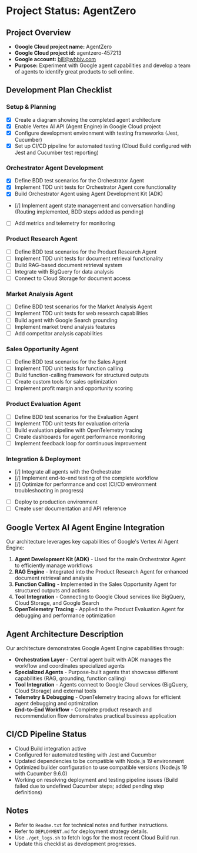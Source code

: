 # Project Status: AgentZero

## Project Overview
- **Google Cloud project name:** AgentZero
- **Google Cloud project id:** agentzero-457213
- **Google account:** bill@whbiv.com
- **Purpose:** Experiment with Google agent capabilities and develop a team of agents to identify great products to sell online.

## Development Plan Checklist

### Setup & Planning
- [x] Create a diagram showing the completed agent architecture
- [x] Enable Vertex AI API (Agent Engine) in Google Cloud project
- [x] Configure development environment with testing frameworks (Jest, Cucumber)
- [x] Set up CI/CD pipeline for automated testing (Cloud Build configured with Jest and Cucumber test reporting)

### Orchestrator Agent Development
- [x] Define BDD test scenarios for the Orchestrator Agent
- [x] Implement TDD unit tests for Orchestrator Agent core functionality
- [x] Build Orchestrator Agent using Agent Development Kit (ADK)
- [/] Implement agent state management and conversation handling (Routing implemented, BDD steps added as pending)
- [ ] Add metrics and telemetry for monitoring

### Product Research Agent
- [ ] Define BDD test scenarios for the Product Research Agent
- [ ] Implement TDD unit tests for document retrieval functionality
- [ ] Build RAG-based document retrieval system
- [ ] Integrate with BigQuery for data analysis
- [ ] Connect to Cloud Storage for document access

### Market Analysis Agent
- [ ] Define BDD test scenarios for the Market Analysis Agent
- [ ] Implement TDD unit tests for web research capabilities
- [ ] Build agent with Google Search grounding
- [ ] Implement market trend analysis features
- [ ] Add competitor analysis capabilities

### Sales Opportunity Agent
- [ ] Define BDD test scenarios for the Sales Agent
- [ ] Implement TDD unit tests for function calling
- [ ] Build function-calling framework for structured outputs
- [ ] Create custom tools for sales optimization
- [ ] Implement profit margin and opportunity scoring

### Product Evaluation Agent
- [ ] Define BDD test scenarios for the Evaluation Agent
- [ ] Implement TDD unit tests for evaluation criteria
- [ ] Build evaluation pipeline with OpenTelemetry tracing
- [ ] Create dashboards for agent performance monitoring
- [ ] Implement feedback loop for continuous improvement

### Integration & Deployment
- [/] Integrate all agents with the Orchestrator
- [/] Implement end-to-end testing of the complete workflow
- [/] Optimize for performance and cost (CI/CD environment troubleshooting in progress)
- [ ] Deploy to production environment
- [ ] Create user documentation and API reference

## Google Vertex AI Agent Engine Integration

Our architecture leverages key capabilities of Google's Vertex AI Agent Engine:

1. **Agent Development Kit (ADK)** - Used for the main Orchestrator Agent to efficiently manage workflows
2. **RAG Engine** - Integrated into the Product Research Agent for enhanced document retrieval and analysis
3. **Function Calling** - Implemented in the Sales Opportunity Agent for structured outputs and actions
4. **Tool Integration** - Connecting to Google Cloud services like BigQuery, Cloud Storage, and Google Search
5. **OpenTelemetry Tracing** - Applied to the Product Evaluation Agent for debugging and performance optimization

## Agent Architecture Description

Our architecture demonstrates Google Agent Engine capabilities through:

- **Orchestration Layer** - Central agent built with ADK manages the workflow and coordinates specialized agents
- **Specialized Agents** - Purpose-built agents that showcase different capabilities (RAG, grounding, function calling)
- **Tool Integration** - Agents connect to Google Cloud services (BigQuery, Cloud Storage) and external tools
- **Telemetry & Debugging** - OpenTelemetry tracing allows for efficient agent debugging and optimization
- **End-to-End Workflow** - Complete product research and recommendation flow demonstrates practical business application

## CI/CD Pipeline Status
- Cloud Build integration active
- Configured for automated testing with Jest and Cucumber
- Updated dependencies to be compatible with Node.js 19 environment
- Optimized builder configuration to use compatible versions (Node.js 19 with Cucumber 9.6.0)
- Working on resolving deployment and testing pipeline issues (Build failed due to undefined Cucumber steps; added pending step definitions)

## Notes
- Refer to `Readme.txt` for technical notes and further instructions.
- Refer to `DEPLOYMENT.md` for deployment strategy details.
- Use `./get_logs.sh` to fetch logs for the most recent Cloud Build run.
- Update this checklist as development progresses.

<!-- Trigger build: 2025-04-19T10:00Z --> 
<!-- Test commit to trigger build and check logsBucket configuration --> 